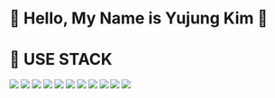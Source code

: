 # 🌱 Hello, My Name is Yujung Kim 👋


# 🤔 USE STACK
<img src="https://img.shields.io/badge/HTML-E34F26?style=flat-square&logo=HTML5&logoColor=white"/> <img src="https://img.shields.io/badge/CSS-8CA1AF?style=flat-square&logo=CSS&logoColor=white"/> <img src="https://img.shields.io/badge/JAVASCRIPT-FFCD00?style=flat-square&logo=JAVASCRIPT&logoColor=white"/>
<img src="https://img.shields.io/badge/SPRING-00BCB4?style=flat-square&logo=SPRING&logoColor=white"/> <img src="https://img.shields.io/badge/JAVA-5C6BC0?style=flat-square&logo=JAVA&logoColor=white"/> <img src="https://img.shields.io/badge/JPA-EA4AAA?style=flat-square&logo=JPA&logoColor=white"/> <img src="https://img.shields.io/badge/thymeleaf-005F0F?style=flat-square&logo=Thymeleaf&logoColor=white"/> <img src="https://img.shields.io/badge/mybatis-BF360C?style=flat-square&logo=mybatis&logoColor=white"/> <img src="https://img.shields.io/badge/AWS-FF9800?style=flat-square&logo=AWS&logoColor=white"/> <img src="https://img.shields.io/badge/REACT-0D47A1?style=flat-square&logo=REACT&logoColor=white"/> <img src="https://img.shields.io/badge/NODE.JS-4DB6AC?style=flat-square&logo=NODE.JS&logoColor=white"/> 

